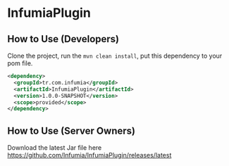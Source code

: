 # InfumiaPlugin

## How to Use (Developers)

Clone the project, run the `mvn clean install`, put this dependency to your pom file.

```xml
<dependency>
  <groupId>tr.com.infumia</groupId>
  <artifactId>InfumiaPlugin</artifactId>
  <version>1.0.0-SNAPSHOT</version>
  <scope>provided</scope>
</dependency>
```

## How to Use (Server Owners)

Download the latest Jar file here https://github.com/Infumia/InfumiaPlugin/releases/latest
